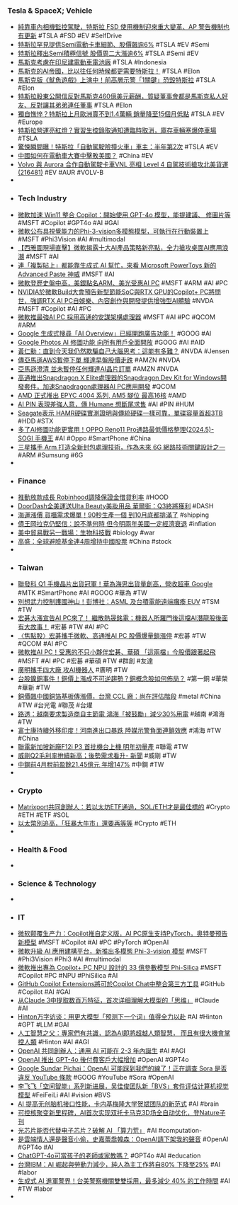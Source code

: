 ### Tesla & SpaceX; Vehicle
- [純靠車內相機監控駕駛，特斯拉 FSD 使用機制迎來重大變革、AP 警告機制也有更新](https://www.ddcar.com.tw/article/38549) #TSLA #FSD #EV #SelfDrive
- [特斯拉罕見提供Semi電動卡車細節、股價飆逾6%](https://www.moneydj.com/kmdj/news/newsviewer.aspx?a=79f117ea-358e-448c-8faa-43866596a3e4) #TSLA #EV #Semi
- [特斯拉釋出Semi積極信號 股價周二大漲逾6%](https://news.cnyes.com/news/id/5571060) #TSLA #Semi #EV
- [馬斯克考慮在印尼建電動車電池廠](https://ec.ltn.com.tw/article/breakingnews/4678542) #TSLA #Indonesia
- [馬斯克的AI帝國，比以往任何時候都更需要特斯拉！](https://hk.investing.com/news/stock-market-news/article-533216) #TSLA #Elon
- [馬斯克版《魷魚遊戲》上演中！前高層示警「1關鍵」恐毀特斯拉](https://ec.ltn.com.tw/article/breakingnews/4680688) #TSLA #Elon
- [特斯拉股東公開信反對馬斯克460億美元薪酬，質疑董事會都是馬斯克私人好友、反對讓其弟弟連任董事](https://www.techbang.com/posts/115466-tesla-shareholders-issued-an-open-letter-opposing-musks-sky) #TSLA #Elon
- [獨自憔悴？特斯拉上月歐洲賣不到1.4萬輛 銷量降至15個月低點](https://udn.com/news/story/6811/7981471) #TSLA #EV #Europe
- [特斯拉營運亮紅燈？實習生控錄取通知遭臨時取消，庫存車輛塞爆停車場](https://today.line.me/tw/v2/article/qoJMKjk) #TSLA
- [驚悚瞬間曝！特斯拉「自動駕駛險撞火車」車主：半年第2次](https://news.ltn.com.tw/news/world/breakingnews/4680753) #TSLA #EV
- [中國如何在電動車大賽中擊敗美國？](https://money.udn.com/money/story/122381/7979840) #China #EV
- [Volvo 與 Aurora 合作自動駕駛卡車VNL 亮相 Level 4 自駕技術搶攻北美貨運(216481)](https://www.cool3c.com/article/216481) #EV #AUR #VOLV-B
-
- ### Tech Industry
- [微軟加速 Win11 整合 Copilot：開始使用 GPT-4o 模型，能提建議、 修圖片等](https://www.techbang.com/posts/115481-win11-copilot-gpt-4o) #MSFT #Copilot #GPT4o #AI #GAI
- [微軟公布具視覺能力的Phi-3-vision多模態模型，可執行在行動裝置上](https://www.ithome.com.tw/news/163007) #MSFT #Phi3Vision #AI #multimodal
- [【西雅圖現場直擊】微軟揭露十大AI產品策略新亮點，全力搶攻桌面AI應用浪潮](https://www.ithome.com.tw/news/163026) #MSFT #AI
- [連「複製貼上」都能靠生成式 AI 幫忙，來看 Microsoft PowerToys 新的 Advanced Paste 神威](https://www.kocpc.com.tw/archives/548012) #MSFT #AI
- [微軟登歷史盤中高，美銀點名ARM、美光受惠AI PC](https://finance.technews.tw/2024/05/22/arm-micron-benefit-from-microsoft-ai-pc/) #MSFT #ARM #AI #PC
- [NVIDIA於微軟Build大會預告新型節能SoC與RTX GPU的Copilot+ PC將問世，強調RTX AI PC自娛樂、內容創作與開發提供增強型AI體驗](https://www.cool3c.com/article/216492) #NVDA #MSFT #Copilot #AI #PC
- [微軟推最強AI PC 採用高通的安謀架構處理器](https://udn.com/news/story/7240/7979515) #MSFT #AI #PC #QCOM #ARM
- [Google 生成式搜尋「AI Overview」已經開跑廣告功能！](https://www.inside.com.tw/article/35087-google-search-ai-overviews-ads) #GOOG #AI
- [Google Photos AI 修圖功能 向所有用戶全面開放](https://unwire.hk/2024/05/22/google-photos-opens-up-magic-editor-and-other-ai-image-editing-tools-to-everyone/software/ios-app/) #GOOG #AI #AID
- [黃仁勳：直到今天我仍然欺騙自己大腦思考：這能有多難？](https://technews.tw/2024/05/22/to-this-day-i-still-trick-my-brain-into-thinking-how-hard-can-it-be/) #NVDA #Jensen
- [傳亞馬遜AWS暫停下單 輝達早盤股價走跌](https://news.cnyes.com/news/id/5570416) #AMZN #NVDA
- [亞馬遜澄清 並未暫停任何輝達AI晶片訂單](https://news.cnyes.com/news/id/5570516) #AMZN #NVDA
- [高通推出Snapdragon X Elite處理器的Snapdragon Dev Kit for Windows開發套件，加速Snapdragon處理器AI PC應用開發](https://www.cool3c.com/article/216489) #QCOM
- [AMD 正式推出 EPYC 4004 系列, AM5 腳位 最高16核](https://www.coolaler.com/index/amd-正式推出-epyc-4004-系列-am5-腳位-最高16核/) #AMD
- [AI PIN 表現差強人意，傳 Humane 想斷尾求售](https://technews.tw/2024/05/22/ai-pin-humane/) #AI #PIN #HUM
- [Seagate表示 HAMR硬碟實測證明與傳統硬碟一樣可靠，單碟容量首超3TB](https://www.techbang.com/posts/114791-seagate-thermal-auxiliary-hard-drives-are-finally-as-reliable) #HDD #STX
- [多了AI修圖功能更實用！OPPO Reno11 Pro通路最低價格整理(2024.5)- SOGI 手機王](https://www.sogi.com.tw/articles/sale_oppo_reno11_pro_5g/6261916) #AI #Oppo #SmartPhone #China
- [三星攜手 Arm 打造全新封包處理技術，作為未來 6G 網路技術關鍵設計之一](https://m.eprice.com.tw/mobile/talk/4523/5809733/1) #ARM #Sumsung #6G
-
- ### Finance
- [推動放款成長 Robinhood調降保證金借貸利率](https://news.cnyes.com/news/id/5570354) #HOOD
- [DoorDash全美運送Ulta Beauty美妝用品 華爾街：Q3終將獲利](https://news.cnyes.com/news/id/5569210) #DASH
- [海運漲價 貨櫃需求爆單！90秒生產一個 到10月底都排滿了](https://news.cnyes.com/news/id/5570544) #shipping
- [債王岡拉克仍堅信：說不準何時 但今明兩年美國一定經濟衰退](https://news.cnyes.com/news/id/5570515) #inflation
- [美中貿易戰另一戰場：生物科技戰](https://finance.technews.tw/2024/05/22/taking-stock-of-u-s-china-biotechnology-competition/) #biology #war
- [高盛：全球避險基金連4周增持中國股票](https://news.cnyes.com/news/id/5571072) #China #stock
-
- ### Taiwan
- [聯發科 Q1 手機晶片出貨冠軍！華為海思出貨量創高，營收超車 Google](https://technews.tw/2024/05/22/huawei-hisilicon-shipment-surpass-google/) #MTK #SmartPhone #AI #GOOG #華為 #TW
- [別想武力控制護國神山！彭博社：ASML 及台積電能遠端癱瘓 EUV](https://technews.tw/2024/05/21/asml-and-tsmc-can-remotely-paralyze-euv/) #TSM #TW
- [宏碁大漲宣告AI PC來了！ 繼散熱晟銘電；機器人所羅門後這檔AI潛龍股後面有大故事！](https://news.cnyes.com/news/id/5570802) #宏碁 #TW #AI #PC
- [〈焦點股〉宏碁攜手微軟、高通推AI PC 股價爆量鎖漲停](https://news.cnyes.com/news/id/5571064) #宏碁 #TW #QCOM #AI #PC
- [微軟推AI PC！受惠的不只小夥伴宏碁、華碩 「這兩檔」今股價跟著起飛](https://tw.stock.yahoo.com/news/微軟推ai-pc-受惠的不只小夥伴宏碁-華碩-這兩檔-041600608.html) #MSFT #AI #PC #宏碁 #華碩 #TW #群創 #友達
- [廣明攜手四大廠 攻AI機器人](https://www.ctee.com.tw/news/20240522700174-439901) #廣明 #TW
- [台股鎳銅事件！銅價上漲成不可逆趨勢？銅概念股如何佈局？](https://news.cnyes.com/news/id/5570542) #第一銅 #華榮 #華新 #TW
- [銅價飆中國銅箔基板傳漲價，台灣 CCL 廠：尚在評估階段](https://technews.tw/2024/05/22/pcb-ccl-tw/) #metal #China #TW #台光電 #聯茂 #台燿
- [路透：越南要求製造商自主節電 鴻海「被鼓勵」減少30%用電](https://news.cnyes.com/news/id/5570619) #越南 #鴻海 #TW
- [富士康持續外移印度！河南進出口暴跌 陸媒示警負面連鎖效應](https://news.cnyes.com/news/id/5571170) #鴻海 #TW #China
- [聯電新加坡新廠F12i P3 首批機台上機 明年初量產](https://news.cnyes.com/news/id/5570139) #聯電 #TW
- [威剛Q2毛利率拚續新高；後勢需求看升- 新聞](https://www.moneydj.com/kmdj/news/newsviewer.aspx?a=8ef4fe5f-2ead-4be3-8614-de5cc23afee3) #威剛 #TW
- [中鋼前4月稅前盈餘21.45億元 年增147%](https://news.cnyes.com/news/id/5570137) #中鋼 #TW
-
- ### Crypto
- [Matrixport共同創辦人：若以太坊ETF通過，SOL/ETH才是最佳標的](https://abmedia.io/daniel-yan-bullish-on-solana) #Crypto #ETH #ETF #SOL
- [以太幣別追高，「狂暴大牛市」還要再等等](https://blockcast.it/2024/05/22/madman-column-2024-may-22/) #Crypto #ETH
-
- ### Health & Food
-
- ### Science & Technology
-
- ### IT
- [微软颠覆生产力：Copilot推自定义版，AI PC原生支持PyTorch，奥特曼预告新模型](https://www.jiqizhixin.com/articles/2024-05-22-4) #MSFT #Copilot #AI #PC #PyTorch #OpenAI
- [微軟升級 AI 應用建構平台，新推出多模態 Phi-3-vision 模型](https://technews.tw/2024/05/22/microsoft-brings-its-phi-3-models-and-openai-gpt-4o-to-azure-ai-studio/) #MSFT #Phi3Vision #Phi3 #AI #multimodal
- [微軟推出專為 Copilot+ PC NPU 設計的 33 億參數模型 Phi-Silica](https://www.techbang.com/posts/115501-microsoft-copilot-npu-phi-silica) #MSFT #Copilot #PC #NPU #PhiSilica #AI
- [GitHub Copilot Extensions將可於Copilot Chat中整合第三方工具](https://www.ithome.com.tw/news/163008) #GitHub #Copilot #AI #GAI
- [从Claude 3中提取数百万特征，首次详细理解大模型的「思维」](https://www.jiqizhixin.com/articles/2024-05-22-2) #Claude #AI
- [Hinton万字访谈：用更大模型「预测下一个词」值得全力以赴](https://www.jiqizhixin.com/articles/2024-05-22-3) #AI #Hinton #GPT #LLM #GAI
- [人工智慧之父：專家們有共識，認為AI即將超越人類智慧， 而且有很大機會掌控人類](https://www.techbang.com/posts/115476-ai-surpass-dominating-humans) #Hinton #AI #AGI
- [OpenAI 共同創辦人：通用 AI 可能在 2-3 年內誕生](https://technews.tw/2024/05/22/openai-cofounder-says-artificial-general-intelligence-is-coming-fast/) #AI #AGI
- [OpenAI 推出 GPT-4o 後付費客戶大幅增加](https://technews.tw/2024/05/22/openai-launches-gpt-4o-postpaid-customers-increase-significantly/) #OpenAI #GPT4o
- [Google Sundar Pichai：OpenAI 可能踩到我們的線了！正在調查 Sora 是否違反 YouTube 條款](https://www.inside.com.tw/article/35082-sundar-pichai-openai-breached-youtube-terms-train-sora) #GOOG #YouTube #Sora #OpenAI
- [李飞飞「空间智能」系列新进展，吴佳俊团队新「BVS」套件评估计算机视觉模型](https://www.jiqizhixin.com/articles/2024-05-21-8) #FeiFeiLi #AI #vision #BVS
- [AI 提高无创脑机接口性能，卡内基梅隆大学贺斌团队的新范式](https://www.jiqizhixin.com/articles/2024-05-21-7) #AI #brain
- [可控核聚变新里程碑，AI首次实现双托卡马克3D场全自动优化，登Nature子刊](https://www.jiqizhixin.com/articles/2024-05-22-9)
- [光芯片能否代替电子芯片？破解 AI 「算力荒」](https://www.jiqizhixin.com/articles/2024-05-21-6) #AI #computation-
- [是雲端情人還是聲音小偷，史嘉蕾喬韓森：OpenAI請下架我的聲音](https://dq.yam.com/post/16089) #OpenAI #GPT4o #AI
- [ChatGPT-4o可當孩子的老師或家教嗎？](https://www.parenting.com.tw/article/5097455) #GPT4o #AI #education
- [台灣IBM：AI 崛起與勞動力減少，純人為主工作將自80% 下降至25%](https://technews.tw/2024/05/22/purely-human-based-jobs-will-drop-from-80-to-25/) #AI #labor
- [生成式 AI 進軍警界！台美警察機關雙雙採用，最多減少 40% 的工作時間](https://tw.news.yahoo.com/生成式-ai-進軍警界-台美警察機關雙雙採用-最多減少-105214881.html) #AI #TW #labor
-
